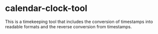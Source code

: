 # calendar-clock-tool
This is a timekeeping tool that includes the conversion of timestamps into readable formats and the reverse conversion from timestamps.
